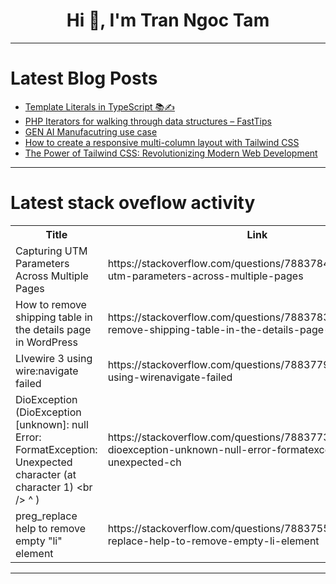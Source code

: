<h1 align="center">Hi 👋, I'm Tran Ngoc Tam</h1>

---

# Latest Blog Posts 
<!-- BLOG-POST-LIST:START -->
- [Template Literals in TypeScript 📚✍️](https://dev.to/mattlewandowski93/template-literals-in-typescript-i36)
- [PHP Iterators for walking through data structures – FastTips](https://dev.to/inspector/php-iterators-for-walking-through-data-structures-fasttips-45ob)
- [GEN AI Manufacutring use case](https://dev.to/viksingh/gen-ai-manufacutring-use-case-392)
- [How to create a responsive multi-column layout with Tailwind CSS](https://dev.to/mike_andreuzza/how-to-create-a-responsive-multi-column-layout-with-tailwind-css-1mee)
- [The Power of Tailwind CSS: Revolutionizing Modern Web Development](https://dev.to/hitesh_chauhan_42485a44af/the-power-of-tailwind-css-revolutionizing-modern-web-development-35ea)
<!-- BLOG-POST-LIST:END -->

---

# Latest stack oveflow activity
<table>
  <tr><th>Title</th><th>Link</th></tr>
  <!-- STACKOVERFLOW:START --><tr><td>Capturing UTM Parameters Across Multiple Pages</td><td>https://stackoverflow.com/questions/78837844/capturing-utm-parameters-across-multiple-pages</td></tr><tr><td>How to remove shipping table in the details page in WordPress</td><td>https://stackoverflow.com/questions/78837836/how-to-remove-shipping-table-in-the-details-page-in-wordpress</td></tr><tr><td>LIvewire 3 using wire:navigate failed</td><td>https://stackoverflow.com/questions/78837790/livewire-3-using-wirenavigate-failed</td></tr><tr><td>DioException &lpar;DioException [unknown]: null Error: FormatException: Unexpected character &lpar;at character 1&rpar; &lt;br /&gt; ^ &rpar;</td><td>https://stackoverflow.com/questions/78837733/dioexception-dioexception-unknown-null-error-formatexception-unexpected-ch</td></tr><tr><td>preg_replace help to remove empty &quot;li&quot; element</td><td>https://stackoverflow.com/questions/78837558/preg-replace-help-to-remove-empty-li-element</td></tr><!-- STACKOVERFLOW:END -->
</table>

---


